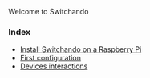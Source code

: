 Welcome to Switchando

### Index

* [Install Switchando on a Raspberry Pi](https://switchando.com/install_rpi)
* [First configuration](https://switchando.com/first_config)
* [Devices interactions](https://switchando.com/devices_interactions)
